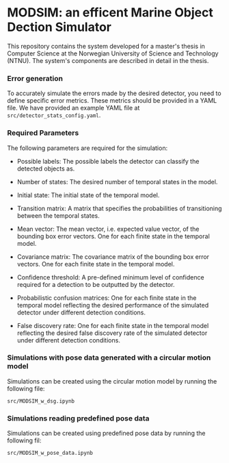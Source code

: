 # MODSIM: an efficent Marine Object Dection Simulator


This repository contains the system developed for a master's thesis in Computer Science at the Norwegian University of Science and Technology (NTNU). The system's components are described in detail in the thesis.


### Error generation

To accurately simulate the errors made by the desired detector, you need to define specific error metrics. These metrics should be provided in a YAML file. We have provided an example YAML file at `src/detector_stats_config.yaml`.

### Required Parameters
The following parameters are required for the simulation:

- Possible labels: The possible labels the detector can classify the detected objects as.

- Number of states: The desired number of temporal states in the model.

- Initial state: The initial state of the temporal model.

- Transition matrix: A matrix that specifies the probabilities of transitioning between the temporal states.

- Mean vector: The mean vector, i.e. expected value vector, of the bounding box error vectors. One for each finite state in the temporal model.

- Covariance matrix: The covariance matrix of the bounding box error vectors. One for each finite state in the temporal model.

- Confidence threshold: A pre-defined minimum level of confidence required for a detection to be outputted by the detector.

- Probabilistic confusion matrices: One for each finite state in the temporal model reflecting the desired performance of the simulated detector under different detection conditions.

- False discovery rate: One for each finite state in the temporal model reflecting the desired false discovery rate of the simulated detector under different detection conditions.


### Simulations with pose data generated with a circular motion model
Simulations can be created using the circular motion model by running the following file:

```
src/MODSIM_w_dsg.ipynb
```

### Simulations reading predefined pose data
Simulations can be created using predefined pose data by running the following fil: 

```
src/MODSIM_w_pose_data.ipynb
```
